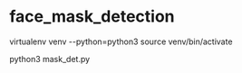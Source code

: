 # face_mask_detection

virtualenv venv --python=python3
source venv/bin/activate

python3 mask_det.py
